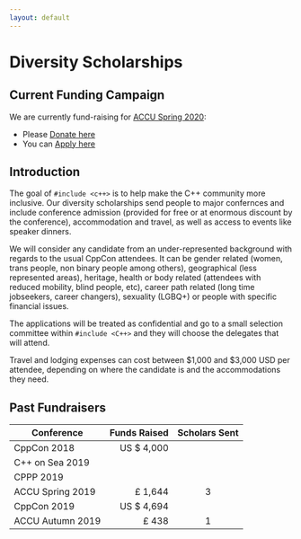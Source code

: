 ```yaml
---
layout: default
---
```


# Diversity Scholarships

## Current Funding Campaign

We are currently fund-raising for [ACCU Spring 2020](https://conference.accu.org):

* Please [Donate here](https://www.gofundme.com/f/include-scholarships-for-accu-spring-2020)
* You can [Apply here](https://richardchandler590561.typeform.com/to/ruUqBs)

## Introduction

The goal of `#include <c++>` is to help make the C++ community more inclusive. Our diversity scholarships send people to major confernces and include conference admission (provided for free or at enormous discount by the conference), accommodation and travel, as well as access to events like speaker dinners.

We will consider any candidate from an under-represented background with regards to the usual CppCon attendees. It can be gender related (women, trans people, non binary people among others), geographical (less represented areas), heritage, health or body related (attendees with reduced mobility, blind people, etc), career path related (long time jobseekers, career changers), sexuality (LGBQ+) or people with specific financial issues.

The applications will be treated as confidential and go to a small selection committee within `#include <C++>` and they will choose the delegates that will attend.

Travel and lodging expenses can cost between $1,000 and $3,000 USD per attendee, depending on where the candidate is and the accommodations they need.

## Past Fundraisers

| Conference       | Funds Raised | Scholars Sent  |
|------------------|------------: |     :---:      |
| CppCon 2018      | US $ 4,000 |   |
| C++ on Sea 2019  |  |   |
| CPPP   2019      |  |   |
| ACCU Spring 2019 | £ 1,644    | 3 |
| CppCon 2019      | US $ 4,694 |   |
| ACCU Autumn 2019 | £ 438     | 1 |
